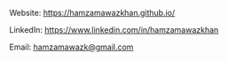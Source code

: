 Website: https://hamzamawazkhan.github.io/

LinkedIn: https://www.linkedin.com/in/hamzamawazkhan 

Email: hamzamawazk@gmail.com
